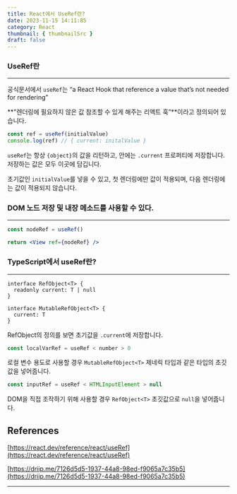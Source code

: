 ```yaml
---
title: React에서 UseRef란?
date: 2023-11-15 14:11:85
category: React
thumbnail: { thumbnailSrc }
draft: false
---
```


### UseRef란

---

공식문서에서 `useRef`는 “a React Hook that reference a value that’s not needed for rendering”

**"렌더링에 필요하지 않은 값 참조할 수 있게 해주는 리액트 훅”**이라고 정의되어 있습니다.

```jsx
const ref = useRef(initialValue)
console.log(ref) // { current: initalValue }
```

`useRef`는 항상 `{object}`의 값을 리턴하고, 안에는 `.current` 프로퍼티에 저장합니다. 저장하는 값은 모두 이곳에 담깁니다.

초기값인 `initialValue`를 넣을 수 있고, 첫 렌더링에만 값이 적용되며, 다음 렌더링에는 값이 적용되지 않습니다.

### DOM 노드 저장 및 내장 메소드를 사용할 수 있다.

---

```jsx
const nodeRef = useRef()

return <View ref={nodeRef} />
```

### TypeScript에서 useRef란?

---

```tsx
interface RefObject<T> {
  readonly current: T | null
}

interface MutableRefObject<T> {
  current: T
}
```

RefObject의 정의를 보면 초기값을 `.current`에 저장합니다.

```jsx
const localVarRef = useRef < number > 0
```

로컬 변수 용도로 사용할 경우 `MutableRefObject<T>` 제네릭 타입과 같은 타입의 초깃값을 넣어줍니다.

```jsx
const inputRef = useRef < HTMLInputElement > null
```

DOM을 직접 조작하기 위해 사용할 경우 `RefObject<T>` 초깃값으로 `null`을 넣어줍니다.

## References

[https://react.dev/reference/react/useRef](https://react.dev/reference/react/useRef)

[https://driip.me/7126d5d5-1937-44a8-98ed-f9065a7c35b5](https://driip.me/7126d5d5-1937-44a8-98ed-f9065a7c35b5)

---
